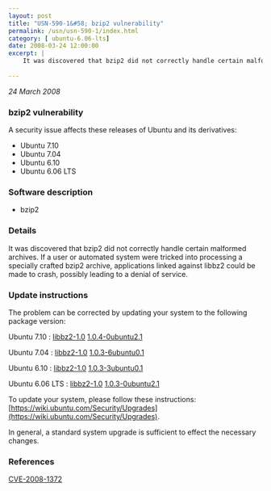 ```yaml
---
layout: post
title: "USN-590-1&#58; bzip2 vulnerability"
permalink: /usn/usn-590-1/index.html
category: [ ubuntu-6.06-lts]
date: 2008-03-24 12:00:00
excerpt: |
    It was discovered that bzip2 did not correctly handle certain malformed archives.  If a user or automated system were tricked into processing a specially crafted bzip2 archive, applications linked against libbz2 could be made to crash, possibly leading to a denial of service. 
    
--- 
```

 
 

*24 March 2008*

### bzip2 vulnerability

A security issue affects these releases of Ubuntu and its derivatives:

* Ubuntu 7.10
* Ubuntu 7.04
* Ubuntu 6.10
* Ubuntu 6.06 LTS

### Software description

* bzip2 

### Details

It was discovered that bzip2 did not correctly handle certain malformed archives. If a user or automated system were tricked into processing a specially crafted bzip2 archive, applications linked against libbz2 could be made to crash, possibly leading to a denial of service. 

### Update instructions

The problem can be corrected by updating your system to the following package version:

Ubuntu 7.10
 : [libbz2-1.0](https://launchpad.net/ubuntu/+source/bzip2) <span> [1.0.4-0ubuntu2.1](https://launchpad.net/ubuntu/+source/bzip2/1.0.4-0ubuntu2.1) </span> 

Ubuntu 7.04
 : [libbz2-1.0](https://launchpad.net/ubuntu/+source/bzip2) <span> [1.0.3-6ubuntu0.1](https://launchpad.net/ubuntu/+source/bzip2/1.0.3-6ubuntu0.1) </span> 

Ubuntu 6.10
 : [libbz2-1.0](https://launchpad.net/ubuntu/+source/bzip2) <span> [1.0.3-3ubuntu0.1](https://launchpad.net/ubuntu/+source/bzip2/1.0.3-3ubuntu0.1) </span> 

Ubuntu 6.06 LTS
 : [libbz2-1.0](https://launchpad.net/ubuntu/+source/bzip2) <span> [1.0.3-0ubuntu2.1](https://launchpad.net/ubuntu/+source/bzip2/1.0.3-0ubuntu2.1) </span> 

To update your system, please follow these instructions: [https://wiki.ubuntu.com/Security/Upgrades](https://wiki.ubuntu.com/Security/Upgrades).

In general, a standard system upgrade is sufficient to effect the necessary changes. 

### References

 
 [CVE-2008-1372](http://people.ubuntu.com/~ubuntu-security/cve/CVE-2008-1372)
 

